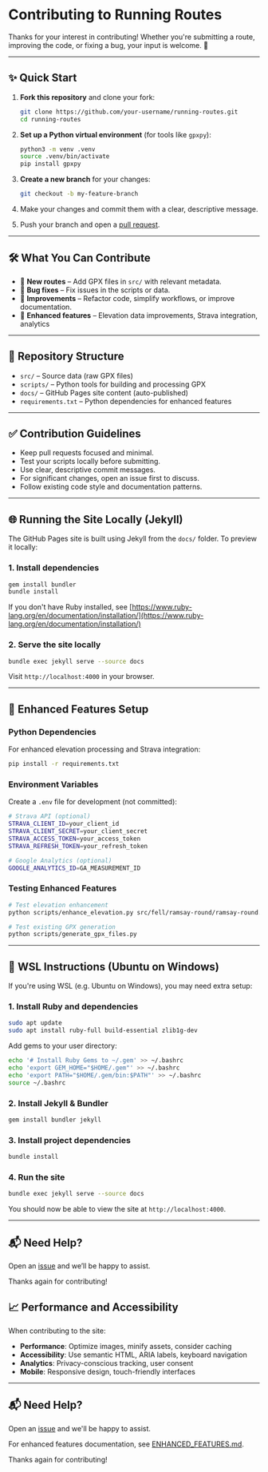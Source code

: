 # Contributing to Running Routes

Thanks for your interest in contributing! Whether you're submitting a route, improving the code, or fixing a bug, your input is welcome. 🏃

---

## ✨ Quick Start

1. **Fork this repository** and clone your fork:

   ```bash
   git clone https://github.com/your-username/running-routes.git
   cd running-routes
   ```

2. **Set up a Python virtual environment** (for tools like `gpxpy`):

   ```bash
   python3 -m venv .venv
   source .venv/bin/activate
   pip install gpxpy
   ```

3. **Create a new branch** for your changes:

   ```bash
   git checkout -b my-feature-branch
   ```

4. Make your changes and commit them with a clear, descriptive message.

5. Push your branch and open a [pull request](https://github.com/thomasturrell/running-routes/pulls).

---

## 🛠 What You Can Contribute

* 🧽 **New routes** – Add GPX files in `src/` with relevant metadata.
* 🐛 **Bug fixes** – Fix issues in the scripts or data.
* 🧼 **Improvements** – Refactor code, simplify workflows, or improve documentation.
* 🚀 **Enhanced features** – Elevation data improvements, Strava integration, analytics

---

## 📁 Repository Structure

* `src/` – Source data (raw GPX files)
* `scripts/` – Python tools for building and processing GPX
* `docs/` – GitHub Pages site content (auto-published)
* `requirements.txt` – Python dependencies for enhanced features

---

## ✅ Contribution Guidelines

* Keep pull requests focused and minimal.
* Test your scripts locally before submitting.
* Use clear, descriptive commit messages.
* For significant changes, open an issue first to discuss.
* Follow existing code style and documentation patterns.

---

## 🌐 Running the Site Locally (Jekyll)

The GitHub Pages site is built using Jekyll from the `docs/` folder. To preview it locally:

### 1. Install dependencies

```bash
gem install bundler
bundle install
```

If you don't have Ruby installed, see [https://www.ruby-lang.org/en/documentation/installation/](https://www.ruby-lang.org/en/documentation/installation/)

### 2. Serve the site locally

```bash
bundle exec jekyll serve --source docs
```

Visit `http://localhost:4000` in your browser.

---

## 🔧 Enhanced Features Setup

### Python Dependencies

For enhanced elevation processing and Strava integration:

```bash
pip install -r requirements.txt
```

### Environment Variables

Create a `.env` file for development (not committed):

```bash
# Strava API (optional)
STRAVA_CLIENT_ID=your_client_id
STRAVA_CLIENT_SECRET=your_client_secret
STRAVA_ACCESS_TOKEN=your_access_token
STRAVA_REFRESH_TOKEN=your_refresh_token

# Google Analytics (optional)
GOOGLE_ANALYTICS_ID=GA_MEASUREMENT_ID
```

### Testing Enhanced Features

```bash
# Test elevation enhancement
python scripts/enhance_elevation.py src/fell/ramsay-round/ramsay-round.gpx test_output.gpx

# Test existing GPX generation
python scripts/generate_gpx_files.py
```

---

## 🐧 WSL Instructions (Ubuntu on Windows)

If you're using WSL (e.g. Ubuntu on Windows), you may need extra setup:

### 1. Install Ruby and dependencies

```bash
sudo apt update
sudo apt install ruby-full build-essential zlib1g-dev
```

Add gems to your user directory:

```bash
echo '# Install Ruby Gems to ~/.gem' >> ~/.bashrc
echo 'export GEM_HOME="$HOME/.gem"' >> ~/.bashrc
echo 'export PATH="$HOME/.gem/bin:$PATH"' >> ~/.bashrc
source ~/.bashrc
```

### 2. Install Jekyll & Bundler

```bash
gem install bundler jekyll
```

### 3. Install project dependencies

```bash
bundle install
```

### 4. Run the site

```bash
bundle exec jekyll serve --source docs
```

You should now be able to view the site at `http://localhost:4000`.

---

## 📬 Need Help?

Open an [issue](https://github.com/thomasturrell/running-routes/issues) and we’ll be happy to assist.

Thanks again for contributing!

## 📈 Performance and Accessibility

When contributing to the site:

* **Performance**: Optimize images, minify assets, consider caching
* **Accessibility**: Use semantic HTML, ARIA labels, keyboard navigation
* **Analytics**: Privacy-conscious tracking, user consent
* **Mobile**: Responsive design, touch-friendly interfaces

---

## 📬 Need Help?

Open an [issue](https://github.com/thomasturrell/running-routes/issues) and we'll be happy to assist.

For enhanced features documentation, see [ENHANCED_FEATURES.md](docs/ENHANCED_FEATURES.md).

Thanks again for contributing!
